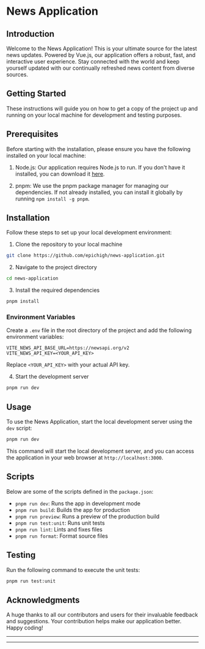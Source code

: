 # News Application

## Introduction

Welcome to the News Application! This is your ultimate source for the latest news updates. Powered by Vue.js, our application offers a robust, fast, and interactive user experience. Stay connected with the world and keep yourself updated with our continually refreshed news content from diverse sources.

## Getting Started

These instructions will guide you on how to get a copy of the project up and running on your local machine for development and testing purposes.

## Prerequisites

Before starting with the installation, please ensure you have the following installed on your local machine:

1. Node.js: Our application requires Node.js to run. If you don't have it installed, you can download it [here](https://nodejs.org/).

2. pnpm: We use the pnpm package manager for managing our dependencies. If not already installed, you can install it globally by running `npm install -g pnpm`.

## Installation

Follow these steps to set up your local development environment:

1. Clone the repository to your local machine
```bash
git clone https://github.com/epichigh/news-application.git
```

2. Navigate to the project directory
```bash
cd news-application
```

3. Install the required dependencies
```bash
pnpm install
```

### Environment Variables

Create a `.env` file in the root directory of the project and add the following environment variables:

```
VITE_NEWS_API_BASE_URL=https://newsapi.org/v2
VITE_NEWS_API_KEY=<YOUR_API_KEY>
```

Replace `<YOUR_API_KEY>` with your actual API key.

4. Start the development server
```bash
pnpm run dev
```

## Usage

To use the News Application, start the local development server using the `dev` script:
```bash
pnpm run dev
```
This command will start the local development server, and you can access the application in your web browser at `http://localhost:3000`.

## Scripts

Below are some of the scripts defined in the `package.json`:

* `pnpm run dev`: Runs the app in development mode
* `pnpm run build`: Builds the app for production
* `pnpm run preview`: Runs a preview of the production build
* `pnpm run test:unit`: Runs unit tests
* `pnpm run lint`: Lints and fixes files
* `pnpm run format`: Format source files

## Testing

Run the following command to execute the unit tests:
```bash
pnpm run test:unit
```

## Acknowledgments

A huge thanks to all our contributors and users for their invaluable feedback and suggestions. Your contribution helps make our application better. Happy coding!

---
---

